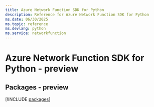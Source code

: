 ```yaml
---
title: Azure Network Function SDK for Python
description: Reference for Azure Network Function SDK for Python
ms.date: 06/30/2025
ms.topic: reference
ms.devlang: python
ms.service: networkfunction
---
```

# Azure Network Function SDK for Python - preview
## Packages - preview
[!INCLUDE [packages](network-function-index.md)]